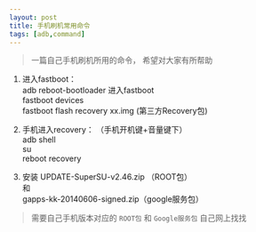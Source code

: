 ```yaml
---
layout: post
title: 手机刷机常用命令
tags: [adb,command]
---
```


> 一篇自己手机刷机所用的命令， 希望对大家有所帮助


1. 进入fastboot：  
   adb reboot-bootloader  进入fastboot  
   fastboot devices    
   fastboot flash recovery xx.img (第三方Recovery包)

2. 手机进入recovery： （手机开机键+音量键下）   
    adb shell  
    su  
    reboot recovery


3. 安装  UPDATE-SuperSU-v2.46.zip （ROOT包）  
        和  
        gapps-kk-20140606-signed.zip（google服务包） 


> 需要自己手机版本对应的 `ROOT包` 和 `Google服务包` 自己网上找找

